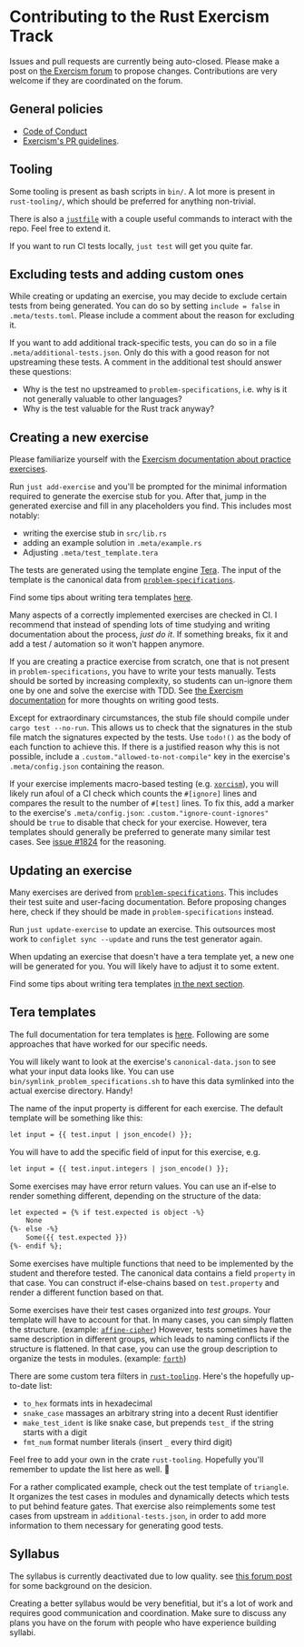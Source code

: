 # Contributing to the Rust Exercism Track

Issues and pull requests are currently being auto-closed.
Please make a post on [the Exercism forum] to propose changes.
Contributions are very welcome if they are coordinated on the forum.

[the Exercism forum]: https://forum.exercism.org/

## General policies

- [Code of Conduct](https://exercism.org/code-of-conduct)
- [Exercism's PR guidelines](https://exercism.org/docs/community/being-a-good-community-member/pull-requests).

## Tooling

Some tooling is present as bash scripts in `bin/`.
A lot more is present in `rust-tooling/`,
which should be preferred for anything non-trivial.

There is also a [`justfile`](https://github.com/casey/just)
with a couple useful commands to interact with the repo.
Feel free to extend it.

If you want to run CI tests locally, `just test` will get you quite far.

## Excluding tests and adding custom ones

While creating or updating an exercise, you may decide to exclude certain tests from being generated.
You can do so by setting `include = false` in `.meta/tests.toml`.
Please include a comment about the reason for excluding it.

If you want to add additional track-specific tests, you can do so in a file `.meta/additional-tests.json`.
Only do this with a good reason for not upstreaming these tests.
A comment in the additional test should answer these questions:
- Why is the test no upstreamed to `problem-specifications`, i.e. why is it not generally valuable to other languages?
- Why is the test valuable for the Rust track anyway?

## Creating a new exercise

Please familiarize yourself with the [Exercism documentation about practice exercises].

[Exercism documentation about practice exercises]: https://exercism.org/docs/building/tracks/practice-exercises

Run `just add-exercise` and you'll be prompted for the minimal
information required to generate the exercise stub for you.
After that, jump in the generated exercise and fill in any placeholders you find.
This includes most notably:

- writing the exercise stub in `src/lib.rs`
- adding an example solution in `.meta/example.rs`
- Adjusting `.meta/test_template.tera`

The tests are generated using the template engine [Tera].
The input of the template is the canonical data from [`problem-specifications`].

Find some tips about writing tera templates [here](#tera-templates).

[Tera]: https://keats.github.io/tera/docs/
[`problem-specifications`]: https://github.com/exercism/problem-specifications/

Many aspects of a correctly implemented exercises are checked in CI.
I recommend that instead of spending lots of time studying and writing
documentation about the process, _just do it_.
If something breaks, fix it and add a test / automation
so it won't happen anymore.

If you are creating a practice exercise from scratch,
one that is not present in `problem-specifications`,
you have to write your tests manually.
Tests should be sorted by increasing complexity,
so students can un-ignore them one by one and solve the exercise with TDD.
See [the Exercism documentation](https://github.com/exercism/legacy-docs/blob/main/language-tracks/exercises/anatomy/test-suites.md)
for more thoughts on writing good tests.

Except for extraordinary circumstances,
the stub file should compile under `cargo test --no-run`.
This allows us to check that the signatures in the stub file
match the signatures expected by the tests.
Use `todo!()` as the body of each function to achieve this.
If there is a justified reason why this is not possible,
include a `.custom."allowed-to-not-compile"` key
in the exercise's `.meta/config.json` containing the reason.

If your exercise implements macro-based testing
(e.g. [`xorcism`](/exercises/practice/xorcism/tests/xorcism.rs)),
you will likely run afoul of a CI check which counts the `#[ignore]` lines
and compares the result to the number of `#[test]` lines.
To fix this, add a marker to the exercise's `.meta/config.json`:
`.custom."ignore-count-ignores"` should be `true`
to disable that check for your exercise.
However, tera templates should generally be preferred to generate many similar test cases.
See [issue #1824](https://github.com/exercism/rust/issues/1824) for the reasoning.

## Updating an exercise

Many exercises are derived from [`problem-specifications`].
This includes their test suite and user-facing documentation.
Before proposing changes here,
check if they should be made in `problem-specifications` instead.

Run `just update-exercise` to update an exercise.
This outsources most work to `configlet sync --update`
and runs the test generator again.

When updating an exercise that doesn't have a tera template yet,
a new one will be generated for you.
You will likely have to adjust it to some extent.

Find some tips about writing tera templates [in the next section](#tera-templates).

## Tera templates

The full documentation for tera templates is [here][tera-docs].
Following are some approaches that have worked for our specific needs.

You will likely want to look at the exercise's `canonical-data.json` to see what your input data looks like.
You can use `bin/symlink_problem_specifications.sh` to have this data
symlinked into the actual exercise directory. Handy!

The name of the input property is different for each exercise.
The default template will be something like this:

```txt
let input = {{ test.input | json_encode() }};
```

You will have to add the specific field of input for this exercise, e.g.

```txt
let input = {{ test.input.integers | json_encode() }};
```

Some exercises may have error return values.
You can use an if-else to render something different,
depending on the structure of the data:

```txt
let expected = {% if test.expected is object -%}
    None
{%- else -%}
    Some({{ test.expected }})
{%- endif %};
```

Some exercises have multiple functions that need to be implemented
by the student and therefore tested.
The canonical data contains a field `property` in that case.
You can construct if-else-chains based on `test.property` and render a different function based on that.

Some exercises have their test cases organized into _test groups_.
Your template will have to account for that.
In many cases, you can simply flatten the structure. (example: [`affine-cipher`](/exercises/practice/affine-cipher/.meta/test_template.tera))
However, tests sometimes have the same description in different groups, which leads to naming conflicts if the structure is flattened.
In that case, you can use the group description to organize the tests in modules. (example: [`forth`](/exercises/practice/forth/.meta/test_template.tera))

There are some custom tera filters in [`rust-tooling`](/rust-tooling/generate/src/custom_filters.rs).
Here's the hopefully up-to-date list:
- `to_hex` formats ints in hexadecimal
- `snake_case` massages an arbitrary string into a decent Rust identifier
- `make_test_ident` is like snake case, but prepends `test_` if the string starts with a digit
- `fmt_num` format number literals (insert `_` every third digit)

Feel free to add your own in the crate `rust-tooling`.
Hopefully you'll remember to update the list here as well. 🙂

For a rather complicated example, check out the test template of `triangle`.
It organizes the test cases in modules and dynamically detects which tests to put behind feature gates.
That exercise also reimplements some test cases from upstream in `additional-tests.json`, in order to add more information to them necessary for generating good tests.

[tera-docs]: https://keats.github.io/tera/docs/#templates

## Syllabus

The syllabus is currently deactivated due to low quality.
see [this forum post](https://forum.exercism.org/t/feeling-lost-and-frustrated-in-rust/4882)
for some background on the desicion.

Creating a better syllabus would be very benefitial,
but it's a lot of work and requires good communication and coordination.
Make sure to discuss any plans you have on the forum
with people who have experience building syllabi.
